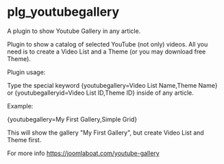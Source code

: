 # plg_youtubegallery

A plugin to show Youtube Gallery in any article.

Plugin to show a catalog of selected YouTube (not only) videos. All you need is to create a Video List and a Theme (or you may download free Theme).

Plugin usage:

Type the special keyword {youtubegallery=Video List Name,Theme Name} or {youtubegalleryid=Video List ID,Theme ID} inside of any article.

Example:

{youtubegallery=My First Gallery,Simple Grid} 

This will show the gallery "My First Gallery", but create Video List and Theme first.

For more info 
https://joomlaboat.com/youtube-gallery

